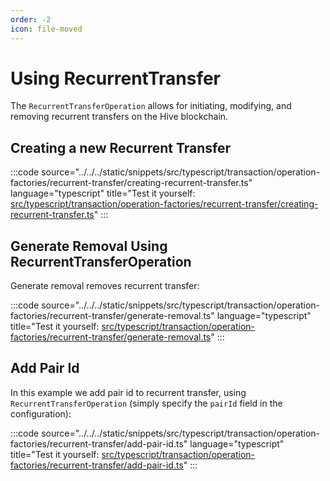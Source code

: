 ```yaml
---
order: -2
icon: file-moved
---
```


# Using RecurrentTransfer

The `RecurrentTransferOperation` allows for initiating, modifying, and removing recurrent transfers on the Hive blockchain.

## Creating a new Recurrent Transfer

:::code source="../../../static/snippets/src/typescript/transaction/operation-factories/recurrent-transfer/creating-recurrent-transfer.ts" language="typescript" title="Test it yourself: [src/typescript/transaction/operation-factories/recurrent-transfer/creating-recurrent-transfer.ts](https://stackblitz.com/github/openhive-network/wax-doc-snippets?file=src%2Ftypescript%2Ftransaction%2Foperation-factories%2Frecurrent-transfer%2Fcreating-recurrent-transfer.ts&startScript=test-transaction-operation-factories-creating-recurrent-transfer)" :::

## Generate Removal Using RecurrentTransferOperation

Generate removal removes recurrent transfer:

:::code source="../../../static/snippets/src/typescript/transaction/operation-factories/recurrent-transfer/generate-removal.ts" language="typescript" title="Test it yourself: [src/typescript/transaction/operation-factories/recurrent-transfer/generate-removal.ts](https://stackblitz.com/github/openhive-network/wax-doc-snippets?file=src%2Ftypescript%2Ftransaction%2Foperation-factories%2Frecurrent-transfer%2Fgenerate-removal.ts&startScript=test-transaction-operation-factories-generate-removal)" :::

## Add Pair Id

In this example we add pair id to recurrent transfer, using `RecurrentTransferOperation` (simply specify the `pairId` field in the configuration):

:::code source="../../../static/snippets/src/typescript/transaction/operation-factories/recurrent-transfer/add-pair-id.ts" language="typescript" title="Test it yourself: [src/typescript/transaction/operation-factories/recurrent-transfer/add-pair-id.ts](https://stackblitz.com/github/openhive-network/wax-doc-snippets?file=src%2Ftypescript%2Ftransaction%2Foperation-factories%2Frecurrent-transfer%2Fadd-pair-id.ts&startScript=test-transaction-operation-factories-add-pair-id)" :::
